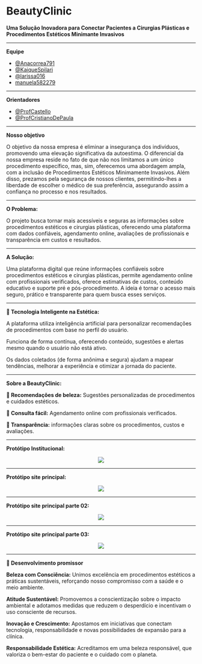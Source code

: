 # BeautyClinic

**Uma Solução Inovadora para Conectar Pacientes a Cirurgias Plásticas e Procedimentos Estéticos Minimante Invasivos**

---

**Equipe**

- [@Anacorrea791](https://github.com/anacorrea791)
- [@KaiqueSpilari](https://github.com/KaiqueSpilari)
- [@larissa016](https://github.com/larissa016)
- [manuela582279](https://github.com/manuela582279)

---

**Orientadores** 

- [@ProfCastello](https://www.github.com/ProfCastello)
- [@ProfCristianoDePaula](https://www.github.com/ProfCristianoDePaula)

---
**Nosso objetivo**

O objetivo da nossa empresa é eliminar a insegurança dos indivíduos, promovendo uma elevação significativa da autoestima. O diferencial da nossa empresa reside no fato de que não nos limitamos a um único procedimento específico, mas, sim, oferecemos uma abordagem ampla, com a inclusão de Procedimentos Estéticos Minimamente Invasivos. Além disso, prezamos pela segurança de nossos clientes, permitindo-lhes a liberdade de escolher o médico de sua preferência, assegurando assim a confiança no processo e nos resultados.

---

**O Problema:**

O projeto busca tornar mais acessíveis e seguras as informações sobre procedimentos estéticos e cirurgias plásticas, oferecendo uma plataforma com dados confiáveis, agendamento online, avaliações de profissionais e transparência em custos e resultados.

---

**A Solução:**

Uma plataforma digital que reúne informações confiáveis sobre procedimentos estéticos e cirurgias plásticas, permite agendamento online com profissionais verificados, oferece estimativas de custos, conteúdo educativo e suporte pré e pós-procedimento. A ideia é tornar o acesso mais seguro, prático e transparente para quem busca esses serviços.

---

**📱 Tecnologia Inteligente na Estética:**

A plataforma utiliza inteligência artificial para personalizar recomendações de procedimentos com base no perfil do usuário.

Funciona de forma contínua, oferecendo conteúdo, sugestões e alertas mesmo quando o usuário não está ativo.

Os dados coletados (de forma anônima e segura) ajudam a mapear tendências, melhorar a experiência e otimizar a jornada do paciente.

---

**Sobre a BeautyClinic:**

**💎 Recomendações de beleza:** 
Sugestões personalizadas de procedimentos e cuidados estéticos.



**💄 Consulta fácil:**
Agendamento online com profissionais verificados.



**🌸 Transparência:**
informações claras sobre os procedimentos, custos e avaliações.

---

**Protótipo Institucional:**
<center>
<a>
<img src="img/imagem01.jpg">
</a>
</center>

---

**Protótipo site principal:**
<center>
<a>
<img src="img/imagem02.jpg">
</a>
</center>

---

**Protótipo site principal parte 02:**
<center>
<a>
<img src="img/imagem03.jpg">
</a>
</center>

---

**Protótipo site principal parte 03:**
<center>
<a>
<img src="img/imagem04.jpg">
</a>
</center>

---

**🌼 Desenvolvimento promissor**

**Beleza com Consciência:** Unimos excelência em procedimentos estéticos a práticas sustentáveis, reforçando nosso compromisso com a saúde e o meio ambiente.


**Atitude Sustentável:** Promovemos a conscientização sobre o impacto ambiental e adotamos medidas que reduzem o desperdício e incentivam o uso consciente de recursos.


**Inovação e Crescimento:** Apostamos em iniciativas que conectam tecnologia, responsabilidade e novas possibilidades de expansão para a clínica.


**Responsabilidade Estética:** Acreditamos em uma beleza responsável, que valoriza o bem-estar do paciente e o cuidado com o planeta.

